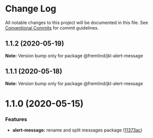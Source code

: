 # Change Log

All notable changes to this project will be documented in this file.
See [Conventional Commits](https://conventionalcommits.org) for commit guidelines.

## 1.1.2 (2020-05-19)

**Note:** Version bump only for package @fremtind/jkl-alert-message





## 1.1.1 (2020-05-18)

**Note:** Version bump only for package @fremtind/jkl-alert-message





# 1.1.0 (2020-05-15)


### Features

* **alert-message:** rename and split messages package ([11373ac](https://github.com/fremtind/jokul/commit/11373ac88cbfc5ed2604846c742e8a05f8c0561d))
